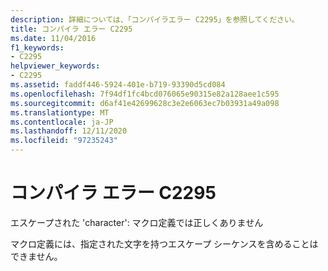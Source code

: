 ```yaml
---
description: 詳細については、「コンパイラエラー C2295」を参照してください。
title: コンパイラ エラー C2295
ms.date: 11/04/2016
f1_keywords:
- C2295
helpviewer_keywords:
- C2295
ms.assetid: faddf446-5924-401e-b719-93390d5cd084
ms.openlocfilehash: 7f94df1fc4bcd076065e90315e82a128aee1c595
ms.sourcegitcommit: d6af41e42699628c3e2e6063ec7b03931a49a098
ms.translationtype: MT
ms.contentlocale: ja-JP
ms.lasthandoff: 12/11/2020
ms.locfileid: "97235243"
---
```

# <a name="compiler-error-c2295"></a>コンパイラ エラー C2295

エスケープされた 'character': マクロ定義では正しくありません

マクロ定義には、指定された文字を持つエスケープ シーケンスを含めることはできません。
